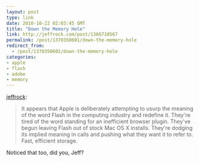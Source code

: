 ```yaml
---
layout: post
type: link
date: 2010-10-22 02:03:45 GMT
title: "Down the Memory Hole"
link: http://jeffrock.com/post/1366710567
permalink: /post/1370350601/down-the-memory-hole
redirect_from: 
  - /post/1370350601/down-the-memory-hole
categories:
- apple
- flash
- adobe
- memory
---
```

<p><a href="http://jeffrock.com/post/1366710567" class="tumblr_blog">jeffrock</a>:</p>

<blockquote>
<p>It appears that Apple is deliberately attempting to usurp the meaning of the word Flash in the computing industry and redefine it. They're tired of the word standing for an inefficient browser plugin. They've begun leaving Flash out of stock Mac OS X installs. They're dodging its implied meaning in calls and pushing what they want it to refer to. Fast, efficient storage.</p></blockquote>

Noticed that too, did you, Jeff?
